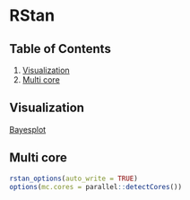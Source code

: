 # RStan

## Table of Contents
1. [Visualization](#visualization)
2. [Multi core](#multi-core)

## Visualization
[Bayesplot](https://github.com/stan-dev/bayesplot)

## Multi core
```r
rstan_options(auto_write = TRUE)
options(mc.cores = parallel::detectCores())
```
